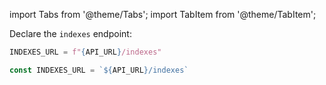 import Tabs from '@theme/Tabs';
import TabItem from '@theme/TabItem';

Declare the `indexes` <!--TODO: Add link--> endpoint:

  <Tabs>
  <TabItem value="py" label="Python">

  ```py
  INDEXES_URL = f"{API_URL}/indexes"
  ```
  </TabItem>
  <TabItem value="js" label="Node.js">

  ```js
  const INDEXES_URL = `${API_URL}/indexes` 
  ```
  </TabItem>
  </Tabs>

